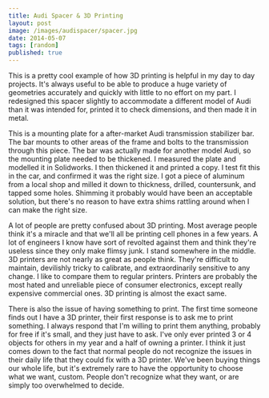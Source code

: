 ```yaml
---
title: Audi Spacer & 3D Printing
layout: post
image: /images/audispacer/spacer.jpg
date: 2014-05-07
tags: [random]
published: true
---
```


This is a pretty cool example of how 3D printing is helpful in my day to day projects. It's always useful to be able to produce a huge variety of geometries accurately and quickly with little to no effort on my part. I redesigned this spacer slightly to accommodate a different model of Audi than it was intended for, printed it to check dimensions, and then made it in metal.

<!--more-->

This is a mounting plate for a after-market Audi transmission stabilizer bar. The bar mounts to other areas of the frame and bolts to the transmission through this piece. The bar was actually made for another model Audi, so the mounting plate needed to be thickened. I measured the plate and modelled it in Solidworks. I then thickened it and printed a copy. I test fit this in the car, and confirmed it was the right size. I got a piece of aluminum from a local shop and milled it down to thickness, drilled, countersunk, and tapped some holes. Shimming it probably would have been an acceptable solution, but there's no reason to have extra shims rattling around when I can make the right size.

A lot of people are pretty confused about 3D printing. Most average people think it's a miracle and that we'll all be printing cell phones in a few years. A lot of engineers I know have sort of revolted against them and think they're useless since they only make flimsy junk. I stand somewhere in the middle. 3D printers are not nearly as great as people think. They're difficult to maintain, devilishly tricky to calibrate, and extraordinarily sensitive to any change. I like to compare them to regular printers. Printers are probably the most hated and unreliable piece of consumer electronics, except really expensive commercial ones. 3D printing is almost the exact same.

There is also the issue of having something to print. The first time someone finds out I have a 3D printer, their first response is to ask me to print something. I always respond that I'm willing to print them anything, probably for free if it's small, and they just have to ask. I've only ever printed 3 or 4 objects for others in my year and a half of owning a printer. I think it just comes down to the fact that normal people do not recognize the issues in their daily life that they could fix with a 3D printer. We've been buying things our whole life, but it's extremely rare to have the opportunity to choose what we want, custom. People don't recognize what they want, or are simply too overwhelmed to decide.
